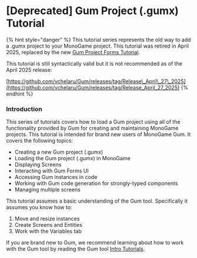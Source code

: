 # \[Deprecated] Gum Project (.gumx) Tutorial

{% hint style="danger" %}
This tutorial series represents the old way to add a .gumx project to your MonoGame project. This tutorial was  retired in April 2025, replaced by the new [Gum Project Forms Tutorial](../gum-project-forms-tutorial/).

This tutorial is still syntactically valid but it is not recommended as of the April 2025 release:

[https://github.com/vchelaru/Gum/releases/tag/Release\_April\_27\_2025](https://github.com/vchelaru/Gum/releases/tag/Release_April_27_2025)
{% endhint %}

### Introduction



This series of tutorials covers how to load a Gum project using all of the functionality provided by Gum for creating and maintaining MonoGame projects. This tutorial is intended for brand new users of MonoGame Gum. It covers the following topics:

* Creating a new Gum project (.gumx)
* Loading the Gum project (.gumx) in MonoGame
* Displaying Screens
* Interacting with Gum Forms UI
* Accessing Gum instances in code
* Working with Gum code generation for strongly-typed components
* Managing multiple screens

This tutorial assumes a basic understanding of the Gum tool. Specifically it assumes you know how to:

1. Move and resize instances
2. Create Screens and Entities
3. Work with the Variables tab

If you are brand new to Gum, we recommend learning about how to work with the Gum tool by reading the Gum tool [Intro Tutorials](../../../../gum-tool/tutorials-and-examples/intro-tutorials/).&#x20;
